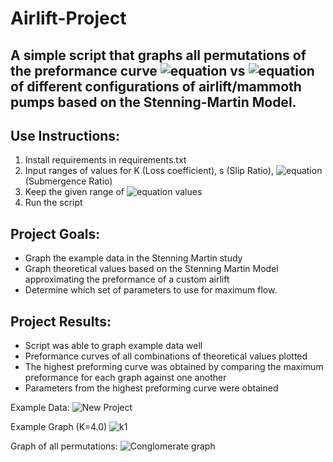 # Airlift-Project

## A simple script that graphs all permutations of the preformance curve ![equation](https://latex.codecogs.com/svg.image?%5Cfrac%7BV%7D%7B%5Csqrt%7B2gL%7D%7D) vs ![equation](https://latex.codecogs.com/svg.image?%5Cfrac%7BQg%7D%7BQf%7D) of different configurations of airlift/mammoth pumps based on the Stenning-Martin Model.  

## Use Instructions:
1. Install requirements in requirements.txt 
2. Input ranges of values for K (Loss coefficient), s (Slip Ratio), ![equation](https://latex.codecogs.com/svg.image?%5Cfrac%7BH%7D%7BL%7D) (Submergence Ratio) 
3. Keep the given range of ![equation](https://latex.codecogs.com/svg.image?%5Cfrac%7BQg%7D%7BQf%7D) values 
4. Run the script

## Project Goals: 
* Graph the example data in the Stenning Martin study
* Graph theoretical values based on the Stenning Martin Model approximating the preformance of a custom airlift
* Determine which set of parameters to use for maximum flow. 

## Project Results: 
* Script was able to graph example data well 
* Preformance curves of all combinations of theoretical values plotted 
* The highest preforming curve was obtained by comparing the maximum preformance for each graph against one another 
* Parameters from the highest preforming curve were obtained 

Example Data:
![New Project](https://github.com/user-attachments/assets/5c2d3afb-bdb9-4737-b2a2-a5a8c708eadf)


Example Graph (K=4.0)
![k1](https://github.com/user-attachments/assets/c4c01f21-f7f9-43d5-acef-fc8086082d4c)


Graph of all permutations:
![Conglomerate graph](https://github.com/user-attachments/assets/57d0d3dc-e6cc-4a3e-9c4b-016fd24e8ad5)
